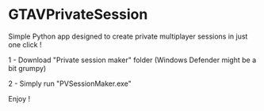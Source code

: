 # GTAVPrivateSession
Simple Python app designed to create private multiplayer sessions in just one click !

1 - Download "Private session maker" folder (Windows Defender might be a bit grumpy)

2 - Simply run "PVSessionMaker.exe"

Enjoy !
